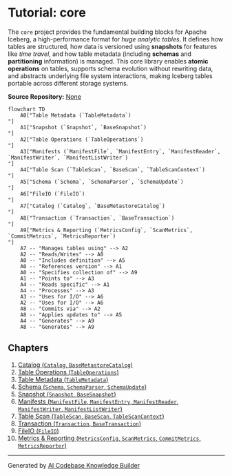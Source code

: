 # Tutorial: core

The `core` project provides the fundamental building blocks for Apache Iceberg, a high-performance format for *huge analytic tables*. It defines how tables are structured, how data is versioned using **snapshots** for features like *time travel*, and how table metadata (including **schemas** and **partitioning** information) is managed. This core library enables **atomic operations** on tables, supports schema evolution without rewriting data, and abstracts underlying file system interactions, making Iceberg tables portable across different storage systems.


**Source Repository:** [None](None)

```mermaid
flowchart TD
    A0["Table Metadata (`TableMetadata`)
"]
    A1["Snapshot (`Snapshot`, `BaseSnapshot`)
"]
    A2["Table Operations (`TableOperations`)
"]
    A3["Manifests (`ManifestFile`, `ManifestEntry`, `ManifestReader`, `ManifestWriter`, `ManifestListWriter`)
"]
    A4["Table Scan (`TableScan`, `BaseScan`, `TableScanContext`)
"]
    A5["Schema (`Schema`, `SchemaParser`, `SchemaUpdate`)
"]
    A6["FileIO (`FileIO`)
"]
    A7["Catalog (`Catalog`, `BaseMetastoreCatalog`)
"]
    A8["Transaction (`Transaction`, `BaseTransaction`)
"]
    A9["Metrics & Reporting (`MetricsConfig`, `ScanMetrics`, `CommitMetrics`, `MetricsReporter`)
"]
    A7 -- "Manages tables using" --> A2
    A2 -- "Reads/Writes" --> A0
    A0 -- "Includes definition" --> A5
    A0 -- "References version" --> A1
    A0 -- "Specifies collection of" --> A9
    A1 -- "Points to" --> A3
    A4 -- "Reads specific" --> A1
    A4 -- "Processes" --> A3
    A3 -- "Uses for I/O" --> A6
    A2 -- "Uses for I/O" --> A6
    A8 -- "Commits via" --> A2
    A8 -- "Applies updates to" --> A5
    A4 -- "Generates" --> A9
    A8 -- "Generates" --> A9
```

## Chapters

1. [Catalog (`Catalog`, `BaseMetastoreCatalog`)
](01_catalog___catalog____basemetastorecatalog___.md)
2. [Table Operations (`TableOperations`)
](02_table_operations___tableoperations___.md)
3. [Table Metadata (`TableMetadata`)
](03_table_metadata___tablemetadata___.md)
4. [Schema (`Schema`, `SchemaParser`, `SchemaUpdate`)
](04_schema___schema____schemaparser____schemaupdate___.md)
5. [Snapshot (`Snapshot`, `BaseSnapshot`)
](05_snapshot___snapshot____basesnapshot___.md)
6. [Manifests (`ManifestFile`, `ManifestEntry`, `ManifestReader`, `ManifestWriter`, `ManifestListWriter`)
](06_manifests___manifestfile____manifestentry____manifestreader____manifestwriter____manifestlistwriter___.md)
7. [Table Scan (`TableScan`, `BaseScan`, `TableScanContext`)
](07_table_scan___tablescan____basescan____tablescancontext___.md)
8. [Transaction (`Transaction`, `BaseTransaction`)
](08_transaction___transaction____basetransaction___.md)
9. [FileIO (`FileIO`)
](09_fileio___fileio___.md)
10. [Metrics & Reporting (`MetricsConfig`, `ScanMetrics`, `CommitMetrics`, `MetricsReporter`)
](10_metrics___reporting___metricsconfig____scanmetrics____commitmetrics____metricsreporter___.md)


---

Generated by [AI Codebase Knowledge Builder](https://github.com/The-Pocket/Tutorial-Codebase-Knowledge)